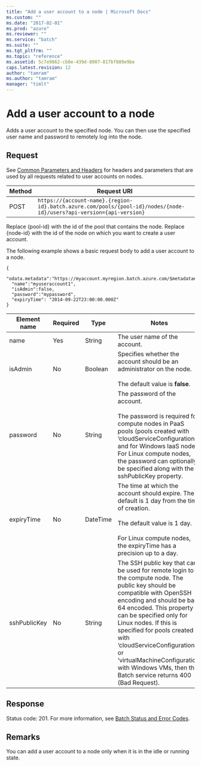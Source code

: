 ```yaml
---
title: "Add a user account to a node | Microsoft Docs"
ms.custom: ""
ms.date: "2017-02-01"
ms.prod: "azure"
ms.reviewer: ""
ms.service: "batch"
ms.suite: ""
ms.tgt_pltfrm: ""
ms.topic: "reference"
ms.assetid: 5c7e9862-cb0e-439d-8907-817bf889e9be
caps.latest.revision: 12
author: "tamram"
ms.author: "tamram"
manager: "timlt"
---
```

# Add a user account to a node
  Adds a user account to the specified node. You can then use the specified user name and password to remotely log into the node.  
  
##  <a name="bk_lifetime"></a> Request  
 See [Common Parameters and Headers](../batchservice/common-parameters-and-headers.md) for headers and parameters that are used by all requests related to user accounts on nodes.  
  
|Method|Request URI|  
|------------|-----------------|  
|POST|`https://{account-name}.{region-id}.batch.azure.com/pools/{pool-id}/nodes/{node-id}/users?api-version={api-version}`|  
  
 Replace {pool-id} with the id of the pool that contains the node. Replace {node-id} with the id of the node on which you want to create a user account.  
  
 The following example shows a basic request body to add a user account to a node.  
  
```  
{  
  "odata.metadata":"https://myaccount.myregion.batch.azure.com/$metadata#users/@Element",  
  "name":"myuseraccount1",  
  "isAdmin":false,  
  "password":"mypassword",  
  "expiryTime": "2014-09-22T23:00:00.000Z"  
}  
```  
  
|Element name|Required|Type|Notes|  
|------------------|--------------|----------|-----------|  
|name|Yes|String|The user name of the account.|  
|isAdmin|No|Boolean|Specifies whether the account should be an administrator on the node.<br /><br /> The default value is **false**.|  
|password|No|String|The password of the account.<br /><br /> The password is required for compute nodes in PaaS pools (pools created with ‘cloudServiceConfiguration’) and for Windows IaaS nodes. For Linux compute nodes, the password can optionally be specified along with the sshPublicKey property.|  
|expiryTime|No|DateTime|The time at which the account should expire. The default is 1 day from the time of creation.<br /><br /> The default value is 1 day.<br /><br /> For Linux compute nodes, the expiryTime has a precision up to a day.|  
|sshPublicKey|No|String|The SSH public key that can be used for remote login to the compute node. The public key should be compatible with OpenSSH encoding and should be base 64 encoded. This property can be specified only for Linux nodes. If this is specified for pools created with ‘cloudServiceConfiguration’ or ‘virtualMachineConfiguration’ with Windows VMs, then the Batch service returns 400 (Bad Request).|  
  
## Response  
 Status code: 201. For more information, see [Batch Status and Error Codes](../batchservice/batch-status-and-error-codes.md).  
  
## Remarks  
 You can add a user account to a node only when it is in the idle or running state.  
  
  